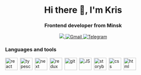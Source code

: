  <div id="header" align="center">
  <h1>Hi there 👋, I'm Kris</h1>
  <h3>Frontend developer from Minsk</h3>
</div>
<div id="badges" align="center">
  <a href="https://www.linkedin.com/in/kristin-osmakov-3a2244254/">
    <img src="https://img.shields.io/badge/LinkedIn-blue?logo=linkedin&logoColor=white&style=for-the-badge" />
  </a>
  <a href="mailto:oskristinov@gmail.com">
    <img src="https://img.shields.io/badge/Gmail-red?style=for-the-badge&logo=gmail&logoColor=white" alt="Gmail" />
  </a>
  <a href="https://t.me/osmakov_k">
    <img src="https://img.shields.io/badge/Telegram-00A3E0?logo=telegram&logoColor=white&style=for-the-badge" alt="Telegram" />
  </a>
</div>
<div id="stack">
 <h3>Languages and tools</h3>
 <div>
  <a href="https://react.dev/" ><img src="https://cdn.jsdelivr.net/gh/devicons/devicon@latest/icons/react/react-original.svg" title="react" width="40px" height="40px" /></a>&nbsp
  <a href="https://www.typescriptlang.org/" ><img src="https://cdn.jsdelivr.net/gh/devicons/devicon@latest/icons/typescript/typescript-plain.svg" title="typescript" width="40px" height="40px" /></a>&nbsp
  <a href="https://nextjs.org/"><img src="https://cdn.jsdelivr.net/gh/devicons/devicon@latest/icons/nextjs/nextjs-plain.svg" title="next" width="40px" height="40px" /></a>&nbsp
  <a href="https://redux.js.org/"><img src="https://cdn.jsdelivr.net/gh/devicons/devicon@latest/icons/redux/redux-original.svg" title="redux" width="40px" height="40px" /></a>&nbsp
  <a href="https://github.com/"><img src="https://cdn.jsdelivr.net/gh/devicons/devicon@latest/icons/git/git-plain.svg" title="git" width="40px" height="40px" /></a>&nbsp
  <a href="https://developer.mozilla.org/en-US/docs/Web/JavaScript"><img src="https://cdn.jsdelivr.net/gh/devicons/devicon@latest/icons/javascript/javascript-plain.svg" title="JS" width="40px" height="40px" /></a>&nbsp 
  <a href="https://storybook.js.org/"><img src="https://cdn.jsdelivr.net/gh/devicons/devicon@latest/icons/storybook/storybook-plain.svg" title="storybook" width="40px" height="40px" /></a>&nbsp 
  <a href="https://developer.mozilla.org/ru/docs/Web/CSS"><img src="https://cdn.jsdelivr.net/gh/devicons/devicon@latest/icons/css3/css3-plain.svg" title="css" width="40px" height="40px" /></a>&nbsp 
  <a href="https://developer.mozilla.org/ru/docs/Learn/Getting_started_with_the_web/HTML_basics"><img src="https://cdn.jsdelivr.net/gh/devicons/devicon@latest/icons/html5/html5-plain.svg" title="html" width="40px" height="40px" /></a>&nbsp      
 </div>
 
</div>
